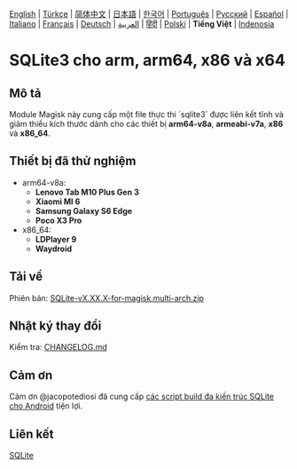 [English](README.md) | [Türkçe](README-TR.md) | [简体中文](README-CN.md) | [日本語](README-JP.md) | [한국어](README-KR.md) | [Português](README-PT.md) | [Русский](README-RU.md) | [Español](README-ES.md) | [Italiano](README-IT.md) | [Français](README-FR.md) | [Deutsch](README-DE.md) | [العربية](README-AR.md) | [हिंदी](README-IN.md) | [Polski](README-PL.md) | **Tiếng Việt** | [Indenosia](README-ID)


# SQLite3 cho arm, arm64, x86 và x64

## Mô tả

Module Magisk này cung cấp một file thực thi ´sqlite3´ được liên kết tĩnh và giảm thiểu kích thước dành cho các thiết bị **arm64-v8a**, **armeabi-v7a**, **x86** và **x86_64**.

## Thiết bị đã thử nghiệm

 - arm64-v8a:
   - **Lenovo Tab M10 Plus Gen 3**
   - **Xiaomi MI 6**
   - **Samsung Galaxy S6 Edge**
   - **Poco X3 Pro**
 - x86_64:
   - **LDPlayer 9**
   - **Waydroid**
   
## Tải về

Phiên bản: [SQLite-vX.XX.X-for-magisk.multi-arch.zip](https://github.com/rojenzaman/sqlite3-magisk-module/releases)

## Nhật ký thay đổi

Kiểm tra: [CHANGELOG.md](CHANGELOG.md)

## Cảm ơn

Cảm ơn @jacopotediosi đã cung cấp [các script build đa kiến trúc SQLite cho Android](https://github.com/jacopotediosi/sqlite3-android) tiện lợi.

## Liên kết
[SQLite](https://www.sqlite.org/)